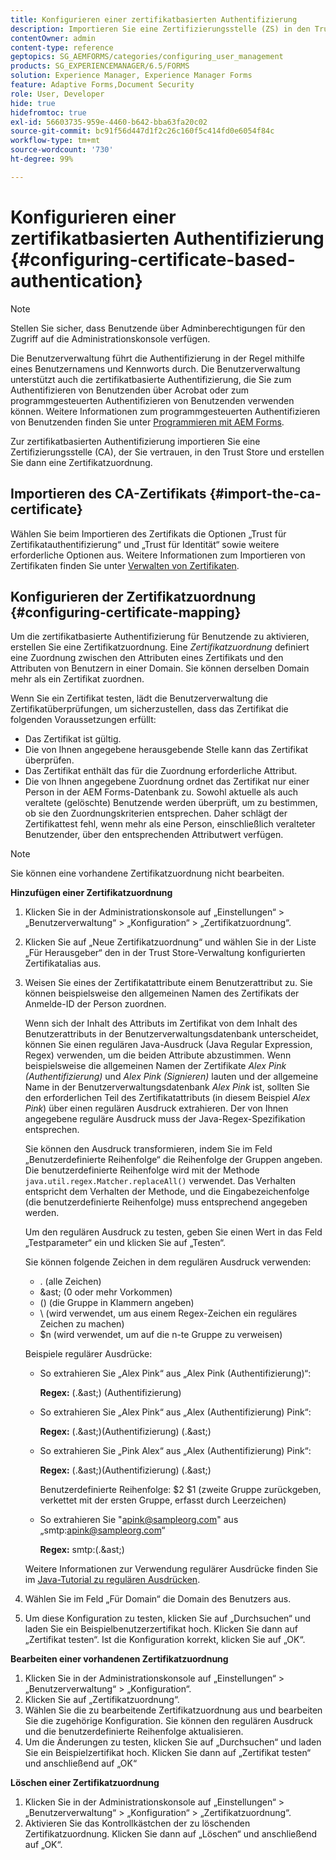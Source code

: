 ```yaml
---
title: Konfigurieren einer zertifikatbasierten Authentifizierung
description: Importieren Sie eine Zertifizierungsstelle (ZS) in den Trust Store und erstellen Sie dann eine Zertifikatzuordnung zur zertifikatbasierten Authentifizierung.
contentOwner: admin
content-type: reference
geptopics: SG_AEMFORMS/categories/configuring_user_management
products: SG_EXPERIENCEMANAGER/6.5/FORMS
solution: Experience Manager, Experience Manager Forms
feature: Adaptive Forms,Document Security
role: User, Developer
hide: true
hidefromtoc: true
exl-id: 56603735-959e-4460-b642-bba63fa20c02
source-git-commit: bc91f56d447d1f2c26c160f5c414fd0e6054f84c
workflow-type: tm+mt
source-wordcount: '730'
ht-degree: 99%

---
```


# Konfigurieren einer zertifikatbasierten Authentifizierung {#configuring-certificate-based-authentication}

>[!NOTE]
> 
> Stellen Sie sicher, dass Benutzende über Adminberechtigungen für den Zugriff auf die Administrationskonsole verfügen.

Die Benutzerverwaltung führt die Authentifizierung in der Regel mithilfe eines Benutzernamens und Kennworts durch. Die Benutzerverwaltung unterstützt auch die zertifikatbasierte Authentifizierung, die Sie zum Authentifizieren von Benutzenden über Acrobat oder zum programmgesteuerten Authentifizieren von Benutzenden verwenden können. Weitere Informationen zum programmgesteuerten Authentifizieren von Benutzenden finden Sie unter [Programmieren mit AEM Forms](https://www.adobe.com/go/learn_aemforms_programming_63_de).

Zur zertifikatbasierten Authentifizierung importieren Sie eine Zertifizierungsstelle (CA), der Sie vertrauen, in den Trust Store und erstellen Sie dann eine Zertifikatzuordnung.

## Importieren des CA-Zertifikats {#import-the-ca-certificate}

Wählen Sie beim Importieren des Zertifikats die Optionen „Trust für Zertifikatauthentifizierung“ und „Trust für Identität“ sowie weitere erforderliche Optionen aus. Weitere Informationen zum Importieren von Zertifikaten finden Sie unter [Verwalten von Zertifikaten](/help/forms/using/admin-help/certificates.md#managing-certificates).

## Konfigurieren der Zertifikatzuordnung {#configuring-certificate-mapping}

Um die zertifikatbasierte Authentifizierung für Benutzende zu aktivieren, erstellen Sie eine Zertifikatzuordnung. Eine *Zertifikatzuordnung* definiert eine Zuordnung zwischen den Attributen eines Zertifikats und den Attributen von Benutzern in einer Domain. Sie können derselben Domain mehr als ein Zertifikat zuordnen.

Wenn Sie ein Zertifikat testen, lädt die Benutzerverwaltung die Zertifikatüberprüfungen, um sicherzustellen, dass das Zertifikat die folgenden Voraussetzungen erfüllt:

* Das Zertifikat ist gültig.
* Die von Ihnen angegebene herausgebende Stelle kann das Zertifikat überprüfen.
* Das Zertifikat enthält das für die Zuordnung erforderliche Attribut.
* Die von Ihnen angegebene Zuordnung ordnet das Zertifikat nur einer Person in der AEM Forms-Datenbank zu. Sowohl aktuelle als auch veraltete (gelöschte) Benutzende werden überprüft, um zu bestimmen, ob sie den Zuordnungskriterien entsprechen. Daher schlägt der Zertifikattest fehl, wenn mehr als eine Person, einschließlich veralteter Benutzender, über den entsprechenden Attributwert verfügen.

>[!NOTE]
>
>Sie können eine vorhandene Zertifikatzuordnung nicht bearbeiten.

**Hinzufügen einer Zertifikatzuordnung**

1. Klicken Sie in der Administrationskonsole auf „Einstellungen“ > „Benutzerverwaltung“ > „Konfiguration“ > „Zertifikatzuordnung“.
1. Klicken Sie auf „Neue Zertifikatzuordnung“ und wählen Sie in der Liste „Für Herausgeber“ den in der Trust Store-Verwaltung konfigurierten Zertifikatalias aus.
1. Weisen Sie eines der Zertifikatattribute einem Benutzerattribut zu. Sie können beispielsweise den allgemeinen Namen des Zertifikats der Anmelde-ID der Person zuordnen.

   Wenn sich der Inhalt des Attributs im Zertifikat von dem Inhalt des Benutzerattributs in der Benutzerverwaltungsdatenbank unterscheidet, können Sie einen regulären Java-Ausdruck (Java Regular Expression, Regex) verwenden, um die beiden Attribute abzustimmen. Wenn beispielsweise die allgemeinen Namen der Zertifikate *Alex Pink (Authentifizierung)* und *Alex Pink (Signieren)* lauten und der allgemeine Name in der Benutzerverwaltungsdatenbank *Alex Pink* ist, sollten Sie den erforderlichen Teil des Zertifikatattributs (in diesem Beispiel *Alex Pink*) über einen regulären Ausdruck extrahieren. Der von Ihnen angegebene reguläre Ausdruck muss der Java-Regex-Spezifikation entsprechen.

   Sie können den Ausdruck transformieren, indem Sie im Feld „Benutzerdefinierte Reihenfolge“ die Reihenfolge der Gruppen angeben. Die benutzerdefinierte Reihenfolge wird mit der Methode `java.util.regex.Matcher.replaceAll()` verwendet. Das Verhalten entspricht dem Verhalten der Methode, und die Eingabezeichenfolge (die benutzerdefinierte Reihenfolge) muss entsprechend angegeben werden.

   Um den regulären Ausdruck zu testen, geben Sie einen Wert in das Feld „Testparameter“ ein und klicken Sie auf „Testen“.

   Sie können folgende Zeichen in dem regulären Ausdruck verwenden:

   * . (alle Zeichen)
   * &amp;ast; (0 oder mehr Vorkommen)
   * () (die Gruppe in Klammern angeben)
   * \ (wird verwendet, um aus einem Regex-Zeichen ein reguläres Zeichen zu machen)
   * $n (wird verwendet, um auf die n-te Gruppe zu verweisen)

   Beispiele regulärer Ausdrücke:

   * So extrahieren Sie „Alex Pink“ aus „Alex Pink (Authentifizierung)“:

     **Regex:** (.&amp;ast;) \(Authentifizierung\)

   * So extrahieren Sie „Alex Pink“ aus „Alex (Authentifizierung) Pink“:

     **Regex:** (.&amp;ast;)\(Authentifizierung\) (.&amp;ast;)

   * So extrahieren Sie „Pink Alex“ aus „Alex (Authentifizierung) Pink“:

     **Regex:** (.&amp;ast;)\(Authentifizierung\) (.&amp;ast;)

     Benutzerdefinierte Reihenfolge: $2 $1 (zweite Gruppe zurückgeben, verkettet mit der ersten Gruppe, erfasst durch Leerzeichen)

   * So extrahieren Sie &quot;apink@sampleorg.com&quot; aus „smtp:apink@sampleorg.com“

     **Regex:** smtp:(.&amp;ast;)

   Weitere Informationen zur Verwendung regulärer Ausdrücke finden Sie im [Java-Tutorial zu regulären Ausdrücken](https://java.sun.com/docs/books/tutorial/essential/regex/).

1. Wählen Sie im Feld „Für Domain“ die Domain des Benutzers aus.
1. Um diese Konfiguration zu testen, klicken Sie auf „Durchsuchen“ und laden Sie ein Beispielbenutzerzertifikat hoch. Klicken Sie dann auf „Zertifikat testen“. Ist die Konfiguration korrekt, klicken Sie auf „OK“.

**Bearbeiten einer vorhandenen Zertifikatzuordnung**

1. Klicken Sie in der Administrationskonsole auf „Einstellungen“ > „Benutzerverwaltung“ > „Konfiguration“.
1. Klicken Sie auf „Zertifikatzuordnung“.
1. Wählen Sie die zu bearbeitende Zertifikatzuordnung aus und bearbeiten Sie die zugehörige Konfiguration. Sie können den regulären Ausdruck und die benutzerdefinierte Reihenfolge aktualisieren.
1. Um die Änderungen zu testen, klicken Sie auf „Durchsuchen“ und laden Sie ein Beispielzertifikat hoch. Klicken Sie dann auf „Zertifikat testen“ und anschließend auf „OK“

**Löschen einer Zertifikatzuordnung**

1. Klicken Sie in der Administrationskonsole auf „Einstellungen“ > „Benutzerverwaltung“ > „Konfiguration“ > „Zertifikatzuordnung“.
1. Aktivieren Sie das Kontrollkästchen der zu löschenden Zertifikatzuordnung. Klicken Sie dann auf „Löschen“ und anschließend auf „OK“.
